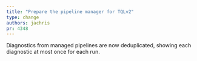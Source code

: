 ```yaml
---
title: "Prepare the pipeline manager for TQLv2"
type: change
authors: jachris
pr: 4348
---
```


Diagnostics from managed pipelines are now deduplicated, showing each diagnostic
at most once for each run.
